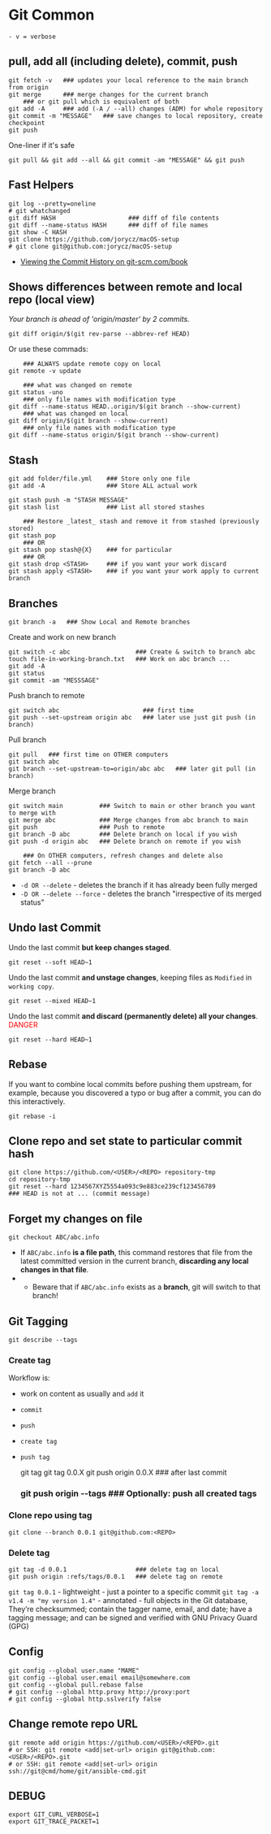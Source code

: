 # Git Common

    - v = verbose

## pull, add all (including delete), commit, push

    git fetch -v   ### updates your local reference to the main branch from origin
    git merge      ### merge changes for the current branch
        ### or git pull which is equivalent of both
    git add -A     ### add (-A / --all) changes (ADM) for whole repository
    git commit -m "MESSAGE"   ### save changes to local repository, create checkpoint
    git push

One-liner if it's safe

    git pull && git add --all && git commit -am "MESSAGE" && git push

## Fast Helpers

    git log --pretty=oneline
    # git whatchanged
    git diff HASH                    ### diff of file contents
    git diff --name-status HASH      ### diff of file names
    git show -C HASH
    git clone https://github.com/jorycz/macOS-setup
    # git clone git@github.com:jorycz/macOS-setup

* [Viewing the Commit History on git-scm.com/book](https://git-scm.com/book/en/v2/Git-Basics-Viewing-the-Commit-History)

## Shows differences between remote and local repo (local view)

*Your branch is ahead of 'origin/master' by 2 commits.*

    git diff origin/$(git rev-parse --abbrev-ref HEAD)

Or use these commads:

        ### ALWAYS update remote copy on local
    git remote -v update

        ### what was changed on remote
    git status -uno
        ### only file names with modification type
    git diff --name-status HEAD..origin/$(git branch --show-current)
        ### what was changed on local
    git diff origin/$(git branch --show-current)
        ### only file names with modification type
    git diff --name-status origin/$(git branch --show-current)

## Stash

    git add folder/file.yml    ### Store only one file
    git add -A                 ### Store ALL actual work

    git stash push -m "STASH MESSAGE"
    git stash list             ### List all stored stashes

        ### Restore _latest_ stash and remove it from stashed (previously stored)
    git stash pop
        ### OR
    git stash pop stash@{X}    ### for particular
        ### OR
    git stash drop <STASH>     ### if you want your work discard
    git stash apply <STASH>    ### if you want your work apply to current branch

## Branches

    git branch -a   ### Show Local and Remote branches

Create and work on new branch

    git switch -c abc                  ### Create & switch to branch abc
    touch file-in-working-branch.txt   ### Work on abc branch ...
    git add -A
    git status
    git commit -am "MESSSAGE"

Push branch to remote

    git switch abc                       ### first time
    git push --set-upstream origin abc   ### later use just git push (in branch)

Pull branch

    git pull   ### first time on OTHER computers
    git switch abc
    git branch --set-upstream-to=origin/abc abc   ### later git pull (in branch)

Merge branch

    git switch main          ### Switch to main or other branch you want to merge with
    git merge abc            ### Merge changes from abc branch to main
    git push                 ### Push to remote
    git branch -D abc        ### Delete branch on local if you wish
    git push -d origin abc   ### Delete branch on remote if you wish

        ### On OTHER computers, refresh changes and delete also
    git fetch --all --prune
    git branch -D abc

* `-d OR --delete` - deletes the branch if it has already been fully merged
* `-D OR --delete --force` - deletes the branch "irrespective of its merged status"

## Undo last Commit

Undo the last commit **but keep changes staged**.

    git reset --soft HEAD~1

Undo the last commit **and unstage changes**, keeping files as `Modified` in `working copy`.

    git reset --mixed HEAD~1

Undo the last commit **and discard (permanently delete) all your changes**. <font color="red">DANGER</font> 

    git reset --hard HEAD~1

## Rebase

If you want to combine local commits before pushing them upstream, for example, because you discovered a typo or bug after a commit, you can do this interactively.

    git rebase -i

## Clone repo and set state to particular commit hash

    git clone https://github.com/<USER>/<REPO> repository-tmp
    cd repository-tmp
    git reset --hard 1234567XYZ5554a093c9e883ce239cf123456789
    ### HEAD is not at ... (commit message)

## Forget my changes on file

    git checkout ABC/abc.info

* If `ABC/abc.info` **is a file path**, this command restores that file from the latest committed version in the current branch, **discarding any local changes in that file**.
* * Beware that if `ABC/abc.info` exists as a **branch**, git will switch to that branch!

## Git Tagging

    git describe --tags

### Create tag

Workflow is:

* work on content as usually and `add` it
* `commit`
* `push`
* `create tag`
* `push tag`

    git tag
    git tag 0.0.X
    git push origin 0.0.X       ### after last commit
    ### git push origin --tags  ### Optionally: push all created tags

### Clone repo using tag

    git clone --branch 0.0.1 git@github.com:<REPO>

### Delete tag

    git tag -d 0.0.1                   ### delete tag on local
    git push origin :refs/tags/0.0.1   ### delete tag on remote

`git tag 0.0.1` - lightweight - just a pointer to a specific commit
`git tag -a v1.4 -m "my version 1.4"` - annotated - full objects in the Git database, They’re checksummed; contain the tagger name, email, and date; have a tagging message; and can be signed and verified with GNU Privacy Guard (GPG)

## Config

    git config --global user.name "MAME"
    git config --global user.email email@somewhere.com
    git config --global pull.rebase false
    # git config --global http.proxy http://proxy:port
    # git config --global http.sslverify false

## Change remote repo URL

    git remote add origin https://github.com/<USER>/<REPO>.git
    # or SSH: git remote <add|set-url> origin git@github.com:<USER>/<REPO>.git
    # or SSH: git remote <add|set-url> origin ssh://git@cmd/home/git/ansible-cmd.git

## DEBUG

    export GIT_CURL_VERBOSE=1
    export GIT_TRACE_PACKET=1
